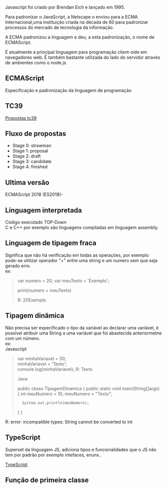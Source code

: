 Javascript foi criado por Brendan Eich e lançado em 1995.

Para padronizar o JavaScript, a Netscape o enviou para a ECMA Internacional,uma instituição criada na década de 60 para padronizar processos do mercado de tecnologia da informação.

A ECMA padronizou a linguagem e deu, a esta padronização, o nome de ECMAScript.

É atualmente a principal linguagem para programação client-side em navegadores web. É também bastante utilizada do lado do servidor através de ambientes como o node.js.


## ECMAScript
Especificação e padronização da linguagem de programação

## TC39

[Propostas tc39](https://github.com/tc39/proposals)

## Fluxo de propostas
- Stage 0: strawman
- Stage 1: proposal
- Stage 2: draft
- Stage 3: candidate
- Stage 4: finished

## Ultima versão

ECMAScript 2018 (ES2018)-

## Linguagem interpretada

Código executado TOP-Down  
C e C++ por exemplo são linguagens compiladas em linguagem assembly.

## Linguagem de tipagem fraca

Significa que não há verificação em todas as operações, por exemplo pode-se utilizar operador "+" entre uma string e um numero sem que seja gerado erro.  
ex:  

> var numero = 20;
> var meuTexto = 'Exemplo';
>
> print(numero + meuTexto)
> 
> R: 20Exemplo

## Tipagem dinâmica
Não precisa ser expecificado o tipo da variável ao declarar uma variável, é possível atribuir uma String a uma variável que foi abastecida anteriormetne com um número.  
ex:  
Javascript
> var minhaVariavel = 30;  
> minhaVariavel = 'Texto';  
> console.log(minhaVariavel);
> R: Texto
> 
> Java
> 
> public ckass TipagemDinamica {
> 	public static void main(String[]args) {
> 		int meuNumero = 10;
> 		meuNumero = "Texto";
> 		
> 		System.out.println(meuNumero);
> 	}
> }

R: error: incompatible types: String cannot be converted to int

## TypeScript
Superset da linguagem JS, adiciona tipos e funcionalidades que o JS não tem por padrão por exemplo intefaces, enuns..  

[TypeScript](https://www.typescriptlang.org/play)

## Função de primeira classe

